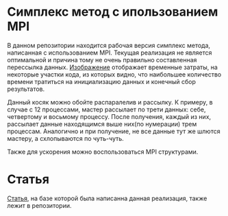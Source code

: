 Симплекс метод с ипользованием MPI
==================

В данном репозитории находится рабочая версия симплекс метода, написанная с использованием MPI. Текущая реализация не является оптимальной и причина тому не очень правильно составленная перессылка данных. [Изображение](https://github.com/madcat1991/mpi_simplex_method/blob/master/time_to_send.png) отображает временные затраты, на некоторые участки кода, из которых видно, что наибольшее количество времени тратиться на инициализацию данных и конечный сбор результатов. 

Данный косяк можно обойте распаралелив и рассылку. К примеру, в случае с 12 процессами, мастер рассылает по трети данных: себе, четвертому и восьмому процессу. После получения, каждый из них, рассылает данные находящимся выше них(по нумерации) трем процессам. Аналогично и при получение, не все данные тут же шлются мастеру, а схлопываются по чуть-чуть.

Также для ускорения можно воспользоваться MPI структурами.

Статья
==================
[Статья](https://github.com/madcat1991/mpi_simplex_method/blob/master/v23-128.pdf), на базе которой была написанна данная реализация, также лежит в репозитории.
